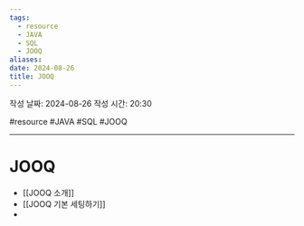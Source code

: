 ```yaml
---
tags:
  - resource
  - JAVA
  - SQL
  - JOOQ
aliases: 
date: 2024-08-26
title: JOOQ
---
```


작성 날짜: 2024-08-26
작성 시간: 20:30

#resource #JAVA #SQL #JOOQ 

---

# JOOQ

- [[JOOQ 소개]]
- [[JOOQ 기본 세팅하기]]
- 